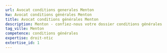 ```yaml
---
url: Avocat conditions generales Menton
kw: Avocat conditions générales Menton
title: Avocat conditions générales Menton
description: Menton - confiez-nous votre dossier conditions générales
tag_ville: Menton
competence: conditions générales
expertise: droit-ntic
extertise_id: 1
---
```

